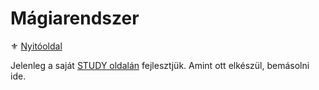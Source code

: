 # Mágiarendszer

⚜️ [Nyitóoldal](start.md)

Jelenleg a saját [STUDY oldalán](https://github.com/kaktusztea/km100/wiki/STUDY.magia.magasmagia) fejlesztjük. Amint ott elkészül, bemásolni ide.

